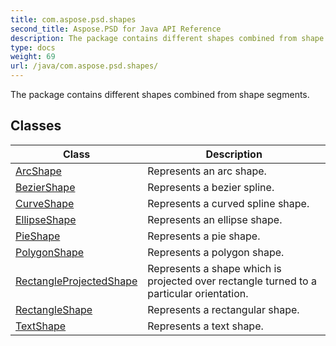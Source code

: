 ```yaml
---
title: com.aspose.psd.shapes
second_title: Aspose.PSD for Java API Reference
description: The package contains different shapes combined from shape segments.
type: docs
weight: 69
url: /java/com.aspose.psd.shapes/
---
```



The package contains different shapes combined from shape segments.


## Classes

| Class | Description |
| --- | --- |
| [ArcShape](../com.aspose.psd.shapes/arcshape) | Represents an arc shape. |
| [BezierShape](../com.aspose.psd.shapes/beziershape) | Represents a bezier spline. |
| [CurveShape](../com.aspose.psd.shapes/curveshape) | Represents a curved spline shape. |
| [EllipseShape](../com.aspose.psd.shapes/ellipseshape) | Represents an ellipse shape. |
| [PieShape](../com.aspose.psd.shapes/pieshape) | Represents a pie shape. |
| [PolygonShape](../com.aspose.psd.shapes/polygonshape) | Represents a polygon shape. |
| [RectangleProjectedShape](../com.aspose.psd.shapes/rectangleprojectedshape) | Represents a shape which is projected over rectangle turned to a particular orientation. |
| [RectangleShape](../com.aspose.psd.shapes/rectangleshape) | Represents a rectangular shape. |
| [TextShape](../com.aspose.psd.shapes/textshape) | Represents a text shape. |
